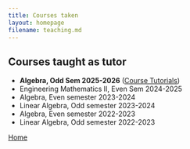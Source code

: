 ```yaml
---
title: Courses taken
layout: homepage
filename: teaching.md
--- 
```

## Courses taught as tutor
- **Algebra, Odd  Sem  2025-2026** ([Course Tutorials](https://github.com/4nimesh/MA111-Algebra-July-2025))
- Engineering Mathematics II, Even Sem 2024-2025
- Algebra, Even semester 2023-2024
- Linear Algebra, Odd semester 2023-2024
- Algebra, Even semester 2022-2023
- Linear Algebra, Odd semester 2022-2023



















[Home](index.md)
